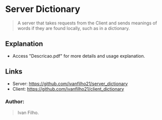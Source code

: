 # Server Dictionary
> A server that takes requests from the Client and sends meanings of words if they are found locally, such as in a dictionary.

## Explanation
* Access "Descricao.pdf" for more details and usage explanation.

## Links
* Server: https://github.com/ivanfilho21/server_dictionary
* Client: https://github.com/ivanfilho21/client_dictionary

### Author:
> Ivan Filho.
